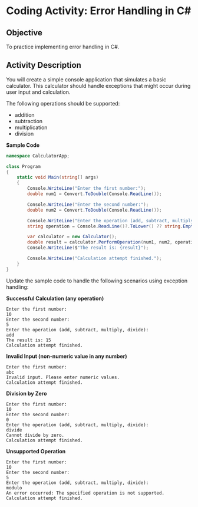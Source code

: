 # Coding Activity: Error Handling in C#

## Objective

To practice implementing error handling in C#.

## Activity Description

You will create a simple console application that simulates a basic calculator. This calculator should handle exceptions that might occur during user input and calculation. 

The following operations should be supported: 
- addition
- subtraction
- multiplication
- division

**Sample Code**

```csharp
namespace CalculatorApp;

class Program
{
    static void Main(string[] args)
    {
        Console.WriteLine("Enter the first number:");
        double num1 = Convert.ToDouble(Console.ReadLine());

        Console.WriteLine("Enter the second number:");
        double num2 = Convert.ToDouble(Console.ReadLine());

        Console.WriteLine("Enter the operation (add, subtract, multiply, divide):");
        string operation = Console.ReadLine()?.ToLower() ?? string.Empty;

        var calculator = new Calculator();    
        double result = calculator.PerformOperation(num1, num2, operation);
        Console.WriteLine($"The result is: {result}");

        Console.WriteLine("Calculation attempt finished.");
    }
}
```

Update the sample code to handle the following scenarios using exception handling:

**Successful Calculation (any operation)**

```
Enter the first number:
10
Enter the second number:
5
Enter the operation (add, subtract, multiply, divide):
add
The result is: 15
Calculation attempt finished.
```

**Invalid Input (non-numeric value in any number)**

```
Enter the first number:
abc
Invalid input. Please enter numeric values.
Calculation attempt finished.
```

**Division by Zero**

```
Enter the first number:
10
Enter the second number:
0
Enter the operation (add, subtract, multiply, divide):
divide
Cannot divide by zero.
Calculation attempt finished.
```

**Unsupported Operation**

```
Enter the first number:
10
Enter the second number:
5
Enter the operation (add, subtract, multiply, divide):
modulo
An error occurred: The specified operation is not supported.
Calculation attempt finished.
```
